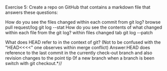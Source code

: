 Exercise 5: Create a repo on GitHub that contains a markdown file that answers these questions:

How do you see the files changed within each commit from git log? browse pull request/log git log --stat
How do you see the contents of what changed within each file from the git log? within files changed tab git log --patch

What does HEAD refer to in the context of git? (Not to be confused with the "HEAD<<<<" one observes within merge conflict)
Answer:HEAD does reference to the last commit in the currently check-out branch and also revision changes to the point tip
 0f a new branch when a branch is been switch with git checkout.*//
